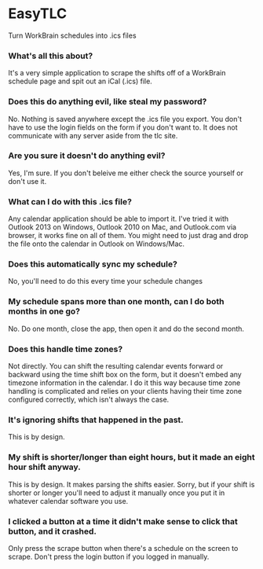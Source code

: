 # EasyTLC
Turn WorkBrain schedules into .ics files

### What's all this about?
It's a very simple application to scrape the shifts off of a WorkBrain schedule page and spit out an iCal (.ics) file.

### Does this do anything evil, like steal my password?
No.  Nothing is saved anywhere except the .ics file you export.  You don't have to use the login fields on the form if you don't want to.  It does not communicate with any server aside from the tlc site.

### Are you sure it doesn't do anything evil?
Yes, I'm sure.  If you don't beleive me either check the source yourself or don't use it.

### What can I do with this .ics file?
Any calendar application should be able to import it.  I've tried it with Outlook 2013 on Windows, Outlook 2010 on Mac, and Outlook.com via browser, it works fine on all of them.  You might need to just drag and drop the file onto the calendar in Outlook on Windows/Mac.

### Does this automatically sync my schedule?
No, you'll need to do this every time your schedule changes

### My schedule spans more than one month, can I do both months in one go?
No.  Do one month, close the app, then open it and do the second month.

### Does this handle time zones?
Not directly.  You can shift the resulting calendar events forward or backward using the time shift box on the form, but it doesn't embed any timezone information in the calendar.  I do it this way because time zone handling is complicated and relies on your clients having their time zone configured correctly, which isn't always the case.

### It's ignoring shifts that happened in the past.
This is by design.

### My shift is shorter/longer than eight hours, but it made an eight hour shift anyway.
This is by design.  It makes parsing the shifts easier.  Sorry, but if your shift is shorter or longer you'll need to adjust it manually once you put it in whatever calendar software you use.

### I clicked a button at a time it didn't make sense to click that button, and it crashed.
Only press the scrape button when there's a schedule on the screen to scrape.  Don't press the login button if you logged in manually.
